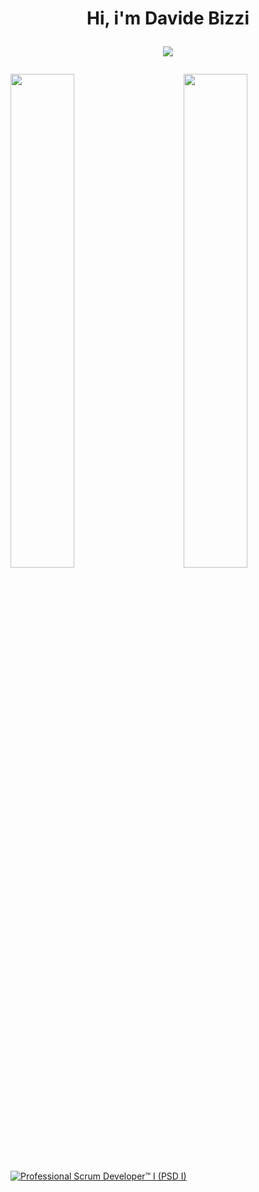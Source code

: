 <h1 align="center">
  Hi, i'm <b>Davide Bizzi</b>

<p align="center">
  <a href="https://github.com/DenverCoder1/readme-typing-svg"><img src="https://readme-typing-svg.herokuapp.com?lines=Welcome+traveller!&center=true&width=380&height=45&branding=false"></a>
</p>

</h1>

<div >
<img style="width:45%;" align="left" src="https://cr-ss-service.azurewebsites.net/api/ScreenShot?widget=summary&username=d-beezee&style=--header-bg-color:%23333;--border-radius:10px" />
  
<img style="width:45%;" align="right" src="https://github-readme-stats-beryl.vercel.app/api?username=d-beezee&show_icons=true&title_color=fff&icon_color=79ff97&text_color=9f9f9f&bg_color=151515" />
  
  
  
  </div>
  
<!--START_SECTION:badges-->
[![Professional Scrum Developer™ I (PSD I)](https://images.credly.com/size/110x110/images/d2298e82-b671-434a-876b-21a0ebc3af0e/image.png)](http://www.credly.com/badges/c150ad39-cf6b-4d1f-a45b-5e34a239c91a "Professional Scrum Developer™ I (PSD I)")
<!--END_SECTION:badges-->
